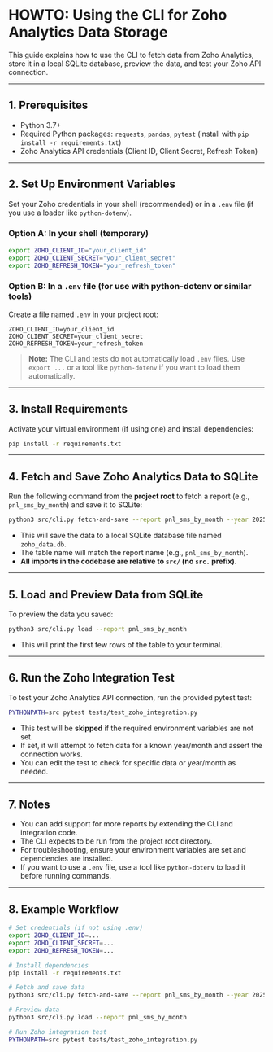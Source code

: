# HOWTO: Using the CLI for Zoho Analytics Data Storage

This guide explains how to use the CLI to fetch data from Zoho Analytics, store it in a local SQLite database, preview the data, and test your Zoho API connection.

---

## 1. Prerequisites

- Python 3.7+
- Required Python packages: `requests`, `pandas`, `pytest` (install with `pip install -r requirements.txt`)
- Zoho Analytics API credentials (Client ID, Client Secret, Refresh Token)

---

## 2. Set Up Environment Variables

Set your Zoho credentials in your shell (recommended) or in a `.env` file (if you use a loader like `python-dotenv`).

### Option A: In your shell (temporary)
```sh
export ZOHO_CLIENT_ID="your_client_id"
export ZOHO_CLIENT_SECRET="your_client_secret"
export ZOHO_REFRESH_TOKEN="your_refresh_token"
```

### Option B: In a `.env` file (for use with python-dotenv or similar tools)
Create a file named `.env` in your project root:
```
ZOHO_CLIENT_ID=your_client_id
ZOHO_CLIENT_SECRET=your_client_secret
ZOHO_REFRESH_TOKEN=your_refresh_token
```
> **Note:** The CLI and tests do not automatically load `.env` files. Use `export ...` or a tool like `python-dotenv` if you want to load them automatically.

---

## 3. Install Requirements

Activate your virtual environment (if using one) and install dependencies:
```sh
pip install -r requirements.txt
```

---

## 4. Fetch and Save Zoho Analytics Data to SQLite

Run the following command from the **project root** to fetch a report (e.g., `pnl_sms_by_month`) and save it to SQLite:

```sh
python3 src/cli.py fetch-and-save --report pnl_sms_by_month --year 2025 --month 5
```
- This will save the data to a local SQLite database file named `zoho_data.db`.
- The table name will match the report name (e.g., `pnl_sms_by_month`).
- **All imports in the codebase are relative to `src/` (no `src.` prefix).**

---

## 5. Load and Preview Data from SQLite

To preview the data you saved:

```sh
python3 src/cli.py load --report pnl_sms_by_month
```
- This will print the first few rows of the table to your terminal.

---

## 6. Run the Zoho Integration Test

To test your Zoho Analytics API connection, run the provided pytest test:

```sh
PYTHONPATH=src pytest tests/test_zoho_integration.py
```
- This test will be **skipped** if the required environment variables are not set.
- If set, it will attempt to fetch data for a known year/month and assert the connection works.
- You can edit the test to check for specific data or year/month as needed.

---

## 7. Notes

- You can add support for more reports by extending the CLI and integration code.
- The CLI expects to be run from the project root directory.
- For troubleshooting, ensure your environment variables are set and dependencies are installed.
- If you want to use a `.env` file, use a tool like `python-dotenv` to load it before running commands.

---

## 8. Example Workflow

```sh
# Set credentials (if not using .env)
export ZOHO_CLIENT_ID=...
export ZOHO_CLIENT_SECRET=...
export ZOHO_REFRESH_TOKEN=...

# Install dependencies
pip install -r requirements.txt

# Fetch and save data
python3 src/cli.py fetch-and-save --report pnl_sms_by_month --year 2025 --month 5

# Preview data
python3 src/cli.py load --report pnl_sms_by_month

# Run Zoho integration test
PYTHONPATH=src pytest tests/test_zoho_integration.py
```
```